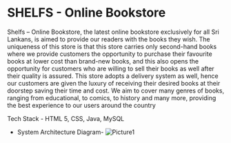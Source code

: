 # SHELFS - Online Bookstore 
Shelfs – Online Bookstore, the latest online bookstore exclusively for all Sri Lankans, is aimed
to provide our readers with the books they wish. The uniqueness of this store is that this store
carries only second-hand books where we provide customers the opportunity to purchase their
favourite books at lower cost than brand-new books, and this also opens the opportunity for
customers who are willing to sell their books as well after their quality is assured. This store
adopts a delivery system as well, hence our customers are given the luxury of receiving their
desired books at their doorstep saving their time and cost. We aim to cover many genres of
books, ranging from educational, to comics, to history and many more, providing the best
experience to our users around the country

Tech Stack - HTML 5, CSS, Java, MySQL

- System Architecture Diagram-
![Picture1](https://user-images.githubusercontent.com/84116489/187951986-f8cb7c8d-ea18-4d2f-81a7-6225b5ad4c84.jpg)
